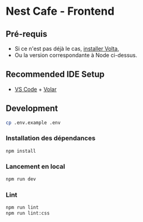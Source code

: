 # Nest Cafe - Frontend

## Pré-requis

- Si ce n'est pas déjà le cas, [installer Volta](https://volta.sh/),
- Ou la version correspondante à Node ci-dessus.

## Recommended IDE Setup

- [VS Code](https://code.visualstudio.com/) + [Volar](https://marketplace.visualstudio.com/items?itemName=Vue.volar)

## Development

```bash
cp .env.example .env
```

### Installation des dépendances

```
npm install
```

### Lancement en local

```bash
npm run dev
```

### Lint

```bash
npm run lint
npm run lint:css
```
